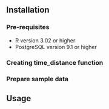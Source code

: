 ## Installation
### Pre-requisites
* R version 3.02 or higher
* PostgreSQL version 9.1 or higher

### Creating time_distance function

### Prepare sample data

## Usage
